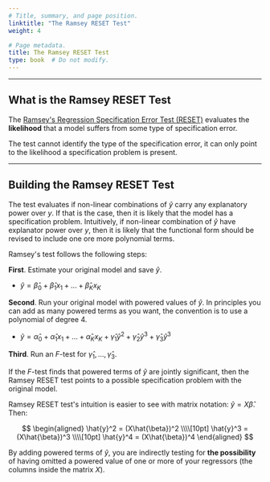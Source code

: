 ```yaml
---
# Title, summary, and page position.
linktitle: "The Ramsey RESET Test"
weight: 4

# Page metadata.
title: The Ramsey RESET Test
type: book  # Do not modify.
---
```




---

## What is the Ramsey RESET Test

The [Ramsey's Regression Specification Error Test (RESET)](https://en.wikipedia.org/wiki/Ramsey_RESET_test) evaluates the **likelihood** that a model suffers from some type of specification error.

The test cannot identify the type of the specification error, it can only point to the likelihood a specification problem is present.

---

## Building the Ramsey RESET Test

The test evaluates if non-linear combinations of $\hat{y}$ carry any explanatory power over $y$. If that is the case, then it is likely that the model has a specification problem. Intuitively, if non-linear combination of $\hat{y}$ have explanator power over $y$, then it is likely that the functional form should be revised to include one ore more polynomial terms.

Ramsey's test follows the following steps:

**First**. Estimate your original model and save $\hat{y}$.

* $\hat{y} = \hat{\beta}_0 + \hat{\beta}_1 x_1 + ... + \hat{\beta}_K x_K$

**Second**. Run your original model with powered values of $\hat{y}$. In principles you can add as many powered terms as you want, the convention is to use a polynomial of degree 4.

* $\tilde{y} = \hat{\alpha}_0 + \hat{\alpha}_1 x_1 + ... + \hat{\alpha}_K x_K + \hat{\gamma}_1 \hat{y}^2 + \hat{\gamma}_2 \hat{y}^3 + \hat{\gamma}_3 \hat{y}^3$

**Third**. Run an $F$-test for $\hat{\gamma}_1, ..., \hat{\gamma}_3$. 

If the $F$-test finds that powered terms of $\hat{y}$ are jointly significant, then the Ramsey RESET test points to a possible specification problem with the original model.

Ramsey RESET test's intuition is easier to see with matrix notation: $\hat{y} = X\hat{\beta}$. Then:

$$
\begin{aligned}
\hat{y}^2 = (X\hat{\beta})^2 \\\\[10pt]
\hat{y}^3 = (X\hat{\beta})^3 \\\\[10pt]
\hat{y}^4 = (X\hat{\beta})^4
\end{aligned}
$$

By adding powered terms of $\hat{y}$, you are indirectly testing for **the possibility** of having omitted a powered value of one or more of your regressors (the columns inside the matrix $X$).